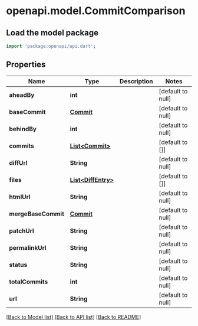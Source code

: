 # openapi.model.CommitComparison

## Load the model package
```dart
import 'package:openapi/api.dart';
```

## Properties
Name | Type | Description | Notes
------------ | ------------- | ------------- | -------------
**aheadBy** | **int** |  | [default to null]
**baseCommit** | [**Commit**](Commit.md) |  | [default to null]
**behindBy** | **int** |  | [default to null]
**commits** | [**List&lt;Commit&gt;**](Commit.md) |  | [default to []]
**diffUrl** | **String** |  | [default to null]
**files** | [**List&lt;DiffEntry&gt;**](DiffEntry.md) |  | [default to []]
**htmlUrl** | **String** |  | [default to null]
**mergeBaseCommit** | [**Commit**](Commit.md) |  | [default to null]
**patchUrl** | **String** |  | [default to null]
**permalinkUrl** | **String** |  | [default to null]
**status** | **String** |  | [default to null]
**totalCommits** | **int** |  | [default to null]
**url** | **String** |  | [default to null]

[[Back to Model list]](../README.md#documentation-for-models) [[Back to API list]](../README.md#documentation-for-api-endpoints) [[Back to README]](../README.md)


